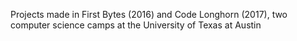 Projects made in First Bytes (2016) and Code Longhorn (2017), two computer science camps at the University of Texas at Austin
